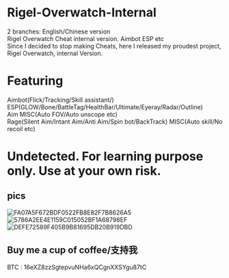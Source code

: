 # Rigel-Overwatch-Internal
2 branches: English/Chinese version  
Rigel Overwatch Cheat internal version. Aimbot ESP etc  
Since I decided to stop making Cheats, here I released my proudest project, Rigel Overwatch, internal Version.

# Featuring
Aimbot(Flick/Tracking/Skill assistant/)  
ESP(GLOW/Bone/BattleTag/HealthBar/Ultimate/Eyeray/Radar/Outline)  
Aim MISC(Auto FOV/Auto unscope etc)  
Rage(Silent Aim/Intant Aim/Anti Aim/Spin bot/BackTrack)
MISC(Auto skill/No recoil etc)
# Undetected. For learning purpose only. Use at your own risk.
## pics
![FA07A5F672BDF0522FB8E82F7B8626A5](https://github.com/Lynnette177/Rigel-Overwatch-External/assets/68948483/f24c521c-6816-4953-bdc0-4522dbb69346)
![5786A2EE4E1159C015052BF1A68798EF](https://github.com/Lynnette177/Rigel-Overwatch-External/assets/68948483/c33db943-0e63-400f-95ae-3ae2395bfad8)
![DEFE72589F405B9B81695DB20B919DBD](https://github.com/Lynnette177/Rigel-Overwatch-External/assets/68948483/ad2d49ea-b7a8-4185-bd3f-4e980837ffc7)

## Buy me a cup of coffee/支持我
BTC : 16eXZ8zzSgtepvuNHa6xQCgnXXSYgu87tC
